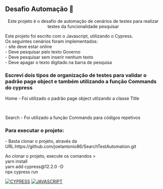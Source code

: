 ## Desafio Automação 🚀
<p align="center">Este projeto é o desafio de automação de cenários de testes para realizar testes da funcionalidade pesquisar</p>

<p> Este projeto foi escrito com o Javascript, utilizando o Cypress.<br>
Os seguintes cenários foram implementados:<br>
- site deve estar online <br>
- Deve pesquisar pelo texto Governo<br>
- Deve pesquisar sem inserir nenhum texto<br>
- Deve apagar o texto digitado na barra de pesquisa<br>

<h3> Escrevi dois tipos de organização de testes para validar o padrão page object e também utilizando a função Commands do cypress </h3>
<p>Home - Foi utilizado o padrão page object utlizando a classe Title<p><br>
<p>Search - Foi utilizado a função Commands para códigos repetivos<p>


<h3>Para executar o projeto: </h3>
<p> - Basta clonar o projeto, através da URL:https://github.com/joelantonio86/SearchTestAutomation.git <br>  </p>
<p>Ao clonar o projeto, execute os comandos ><br> yarn install <br> yarn add cypress@12.2.0 -D <br> npx cypress run <p>

[![CYPRESS](https://img.shields.io/badge/CYPRESS%20-%23323330.svg?&style=for-the-badge&logo=perfil&logoColor=black&color=F745B5)](https://www.cypress.io)
[![JAVASCRIPT](https://img.shields.io/badge/JAVASCRIPT%20-%23323330.svg?&style=for-the-badge&logo=cards%20estrelas&logoColor=black&color=FFB800)](https://www.javascript.com)
